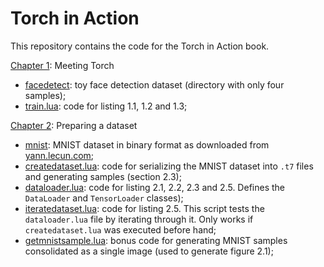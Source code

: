 # Torch in Action

This repository contains the code for the Torch in Action book. 

[Chapter 1](01-Meeting-Torch): Meeting Torch
 * [facedetect](01-Meeting-Torch/facedetect): toy face detection dataset (directory with only four samples);
 * [train.lua](01-Meeting-Torch/train.lua): code for listing 1.1, 1.2 and 1.3;

[Chapter 2](02-Preparing-a-dataset): Preparing a dataset
 * [mnist](02-Preparing-a-dataset/mnist): MNIST dataset in binary format as downloaded from [yann.lecun.com](http://yann.lecun.com/exdb/mnist/);
 * [createdataset.lua](02-Preparing-a-dataset/createdataset.lua): code for serializing the MNIST dataset into `.t7` files and generating samples (section 2.3);
 * [dataloader.lua](02-Preparing-a-dataset/dataloader.lua): code for listing 2.1, 2.2, 2.3 and 2.5. Defines the `DataLoader` and `TensorLoader` classes);
 * [iteratedataset.lua](02-Preparing-a-dataset/iteratedataset.lua): code for listing 2.5. This script tests the `dataloader.lua` file by iterating through it. Only works if `createdataset.lua` was executed before hand;
 * [getmnistsample.lua](02-Preparing-a-dataset/getmnistsample.lua): bonus code for generating MNIST samples consolidated as a single image (used to generate figure 2.1);
